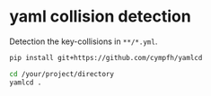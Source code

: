 # yaml collision detection

Detection the key-collisions in `**/*.yml`.

```bash
pip install git+https://github.com/cympfh/yamlcd

cd /your/project/directory
yamlcd .
```
